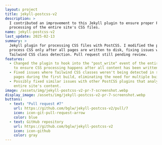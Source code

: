```yaml
---
layout: project
title: jekyll-postcss-v2
description: >
  I contributed an improvement to this Jekyll plugin to ensure proper PostCSS
  processing of the entire site's CSS files.
name: jekyll-postcss-v2
last_update: 2025-02-13
summary: >
  Jekyll plugin for processing CSS files with PostCSS. I modified the plugin to
  process CSS only after all pages are written to disk, fixing issues with
  Tailwind CSS class detection. Pull request still pending review.
features:
  - Changed the plugin to hook into the "post_write" event of the entire site
    to ensure CSS processing happens after all content has been written to disk.
  - Fixed issues where Tailwind CSS classes weren't being detected in several
    pages during the first build, eliminating the need for multiple build steps.
  - Possibly fixed similar issues with other PostCSS plugins that analyze the
    entire site's content.
image: /assets/img/jekyll-postcss-v2-pr-7-screenshot.webp
display_image: /assets/img/jekyll-postcss-v2-pr-7-screenshot.webp
buttons:
  - text: "Pull request #7"
    url: https://github.com/bglw/jekyll-postcss-v2/pull/7
    icon: icon-git-pull-request-arrow
    color: blue
  - text: GitHub repository
    url: https://github.com/bglw/jekyll-postcss-v2
    icon: icon-github
    color: gray
---
```

